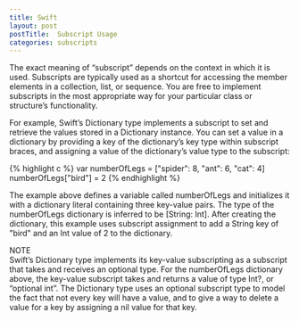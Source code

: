```yaml
---
title: Swift
layout: post
postTitle:  Subscript Usage
categories: subscripts
---
```


The exact meaning of “subscript” depends on the context in which it is used. Subscripts are typically used as a shortcut for accessing the member elements in a collection, list, or sequence. You are free to implement subscripts in the most appropriate way for your particular class or structure’s functionality.

For example, Swift’s Dictionary type implements a subscript to set and retrieve the values stored in a Dictionary instance. You can set a value in a dictionary by providing a key of the dictionary’s key type within subscript braces, and assigning a value of the dictionary’s value type to the subscript:

{% highlight c %}
var numberOfLegs = ["spider": 8, "ant": 6, "cat": 4]
numberOfLegs["bird"] = 2
{% endhighlight %}

The example above defines a variable called numberOfLegs and initializes it with a dictionary literal containing three key-value pairs. The type of the numberOfLegs dictionary is inferred to be [String: Int]. After creating the dictionary, this example uses subscript assignment to add a String key of "bird" and an Int value of 2 to the dictionary.


<div class="panel">
	<div class="panel-heading">NOTE</div>
Swift’s Dictionary type implements its key-value subscripting as a subscript that takes and receives an optional type. For the numberOfLegs dictionary above, the key-value subscript takes and returns a value of type Int?, or “optional int”. The Dictionary type uses an optional subscript type to model the fact that not every key will have a value, and to give a way to delete a value for a key by assigning a nil value for that key.
</div>
